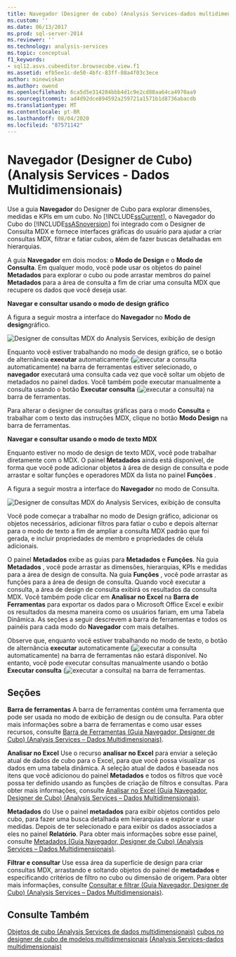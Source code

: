 ```yaml
---
title: Navegador (Designer de cubo) (Analysis Services-dados multidimensionais) | Microsoft Docs
ms.custom: ''
ms.date: 06/13/2017
ms.prod: sql-server-2014
ms.reviewer: ''
ms.technology: analysis-services
ms.topic: conceptual
f1_keywords:
- sql12.asvs.cubeeditor.browsecube.view.f1
ms.assetid: efb5ee1c-de50-4bfc-83ff-08a4f03c3ece
author: minewiskan
ms.author: owend
ms.openlocfilehash: 6ca5d5e314284bbb4d1c9e2cd88aa64ca4970aa9
ms.sourcegitcommit: ad4d92dce894592a259721a1571b1d8736abacdb
ms.translationtype: MT
ms.contentlocale: pt-BR
ms.lasthandoff: 08/04/2020
ms.locfileid: "87571142"
---
```

# <a name="browser-cube-designer-analysis-services---multidimensional-data"></a>Navegador (Designer de Cubo) (Analysis Services - Dados Multidimensionais)
  Use a guia **Navegador** do Designer de Cubo para explorar dimensões, medidas e KPIs em um cubo. No [!INCLUDE[ssCurrent](../includes/sscurrent-md.md)], o Navegador do Cubo do [!INCLUDE[ssASnoversion](../includes/ssasnoversion-md.md)] foi integrado com o Designer de Consulta MDX e fornece interfaces gráficas do usuário para ajudar a criar consultas MDX, filtrar e fatiar cubos, além de fazer buscas detalhadas em hierarquias.

 A guia **Navegador** em dois modos: o **Modo de Design** e o **Modo de Consulta**. Em qualquer modo, você pode usar os objetos do painel **Metadados** para explorar o cubo ou pode arrastar membros do painel **Metadados** para a área de consulta a fim de criar uma consulta MDX que recupere os dados que você deseja usar.

 **Navegar e consultar usando o modo de design gráfico**

 A figura a seguir mostra a interface do **Navegador** no **Modo de design**gráfico.

 ![Designer de consultas MDX do Analysis Services, exibição de design](media/rsqd-dsawas-mdx-designmode.gif "Designer de consultas MDX do Analysis Services, exibição de design")

 Enquanto você estiver trabalhando no modo de design gráfico, se o botão de alternância **executar** automaticamente (![executar a consulta](media/rsqdicon-autoexecute.gif "Executar a consulta automaticamente")automaticamente) na barra de ferramentas estiver selecionado, o **navegador** executará uma consulta cada vez que você soltar um objeto de metadados no painel dados. Você também pode executar manualmente a consulta usando o botão **Executar consulta** (![executar a consulta](media/rsqdicon-run.gif "Executar a consulta")) na barra de ferramentas.

 Para alterar o designer de consultas gráficas para o modo **Consulta** e trabalhar com o texto das instruções MDX, clique no botão **Modo Design** na barra de ferramentas.

 **Navegar e consultar usando o modo de texto MDX**

 Enquanto estiver no modo de design de texto MDX, você pode trabalhar diretamente com o MDX. O painel **Metadados** ainda está disponível, de forma que você pode adicionar objetos à área de design de consulta e pode arrastar e soltar funções e operadores MDX da lista no painel **Funções** .

 A figura a seguir mostra a interface do **Navegador** no modo de Consulta.

 ![Designer de consultas MDX do Analysis Services, exibição de consulta](media/rsqd-dsawas-mdx-querymode.gif "Designer de consultas MDX do Analysis Services, exibição de consulta")

 Você pode começar a trabalhar no modo de Design gráfico, adicionar os objetos necessários, adicionar filtros para fatiar o cubo e depois alternar para o modo de texto a fim de ampliar a consulta MDX padrão que foi gerada, e incluir propriedades de membro e propriedades de célula adicionais.

 O painel **Metadados** exibe as guias para **Metadados** e **Funções**. Na guia **Metadados** , você pode arrastar as dimensões, hierarquias, KPIs e medidas para a área de design de consulta. Na guia **Funções** , você pode arrastar as funções para a área de design de consulta. Quando você executar a consulta, a área de design de consulta exibirá os resultados da consulta MDX. Você também pode clicar em **Analisar no Excel** na **Barra de Ferramentas** para exportar os dados para o Microsoft Office Excel e exibir os resultados da mesma maneira como os usuários fariam, em uma Tabela Dinâmica. As seções a seguir descrevem a barra de ferramentas e todos os painéis para cada modo do **Navegador** com mais detalhes.

 Observe que, enquanto você estiver trabalhando no modo de texto, o botão de alternância **executar** automaticamente (![executar a consulta](media/rsqdicon-autoexecute.gif "Executar a consulta automaticamente")automaticamente) na barra de ferramentas não estará disponível. No entanto, você pode executar consultas manualmente usando o botão **Executar consulta** (![executar a consulta](media/rsqdicon-run.gif "Executar a consulta")) na barra de ferramentas.

## <a name="sections"></a>Seções
 **Barra de ferramentas** A barra de ferramentas contém uma ferramenta que pode ser usada no modo de exibição de design ou de consulta. Para obter mais informações sobre a barra de ferramentas e como usar esses recursos, consulte [Barra de Ferramentas &#40;Guia Navegador, Designer de Cubo&#41; &#40;Analysis Services – Dados Multidimensionais&#41;](toolbar-browser-tab-cube-designer-analysis-services-multidimensional-data.md).

 **Analisar no Excel** Use o recurso **analisar no Excel** para enviar a seleção atual de dados de cubo para o Excel, para que você possa visualizar os dados em uma tabela dinâmica. A seleção atual de dados é baseada nos itens que você adicionou do painel **Metadados** e todos os filtros que você possa ter definido usando as funções de criação de filtros e consultas. Para obter mais informações, consulte [Analisar no Excel &#40;Guia Navegador, Designer de Cubo&#41; &#40;Analysis Services – Dados Multidimensionais&#41;](analyze-in-excel-browser-cube-designer-analysis-services-multidimensional-data.md).

 **Metadados** do Use o painel **metadados** para exibir objetos contidos pelo cubo, para fazer uma busca detalhada em hierarquias e explorar e usar medidas. Depois de ter selecionado e para exibir os dados associados a eles no painel **Relatório**. Para obter mais informações sobre esse painel, consulte [Metadados &#40;Guia Navegador, Designer de Cubo&#41; &#40;Analysis Services – Dados Multidimensionais&#41;](metadata-browser-tab-cube-designer-analysis-services-multidimensional-data.md).

 **Filtrar e consultar** Use essa área da superfície de design para criar consultas MDX, arrastando e soltando objetos do painel de **metadados** e especificando critérios de filtro no cubo ou dimensão de origem. Para obter mais informações, consulte [Consultar e filtrar &#40;Guia Navegador, Designer de Cubo&#41; &#40;Analysis Services – Dados Multidimensionais&#41;](query-filter-browser-cube-designer-analysis-services-multidimensional-data.md).

## <a name="see-also"></a>Consulte Também
 [Objetos de cubo &#40;Analysis Services de dados multidimensionais&#41;](multidimensional-models-olap-logical-cube-objects/cube-objects-analysis-services-multidimensional-data.md) [cubos no designer de cubo de modelos multidimensionais](multidimensional-models/cubes-in-multidimensional-models.md) [&#40;Analysis Services-dados multidimensionais&#41;](cube-designer-analysis-services-multidimensional-data.md)


